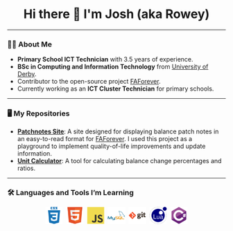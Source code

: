 <h1 align="center">
  Hi there 👋 I'm Josh (aka Rowey)
</h1>

---

### 👨‍💻 About Me
- **Primary School ICT Technician** with 3.5 years of experience.
- **BSc in Computing and Information Technology** from [University of Derby](https://www.derby.ac.uk).
- Contributor to the open-source project [FAForever](https://github.com/FAForever).
- Currently working as an **ICT Cluster Technician** for primary schools.

---

### 🖥️ My Repositories
- **[Patchnotes Site](https://github.com/FAForever/patchnotes)**: A site designed for displaying balance patch notes in an easy-to-read format for [FAForever](https://github.com/FAForever). I used this project as a playground to implement quality-of-life improvements and update information.
- **[Unit Calculator](https://github.com/MrRowey/UnitCalculator)**: A tool for calculating balance change percentages and ratios.

---

### 🛠️ Languages and Tools I’m Learning
<div align="center">
  <img src="https://github.com/devicons/devicon/blob/master/icons/css3/css3-plain-wordmark.svg" title="CSS3" alt="CSS" width="40" height="40"/>&nbsp;
  <img src="https://github.com/devicons/devicon/blob/master/icons/html5/html5-original.svg" title="HTML5" alt="HTML" width="40" height="40"/>&nbsp;
  <img src="https://github.com/devicons/devicon/blob/master/icons/javascript/javascript-original.svg" title="JavaScript" alt="JS" width="40" height="40"/>&nbsp;
  <img src="https://github.com/devicons/devicon/blob/master/icons/mysql/mysql-original-wordmark.svg" title="MySQL" alt="MySQL" width="40" height="40"/>&nbsp;
  <img src="https://github.com/devicons/devicon/blob/master/icons/git/git-original-wordmark.svg" title="Git" alt="Git" width="40" height="40"/>&nbsp;
  <img src="https://github.com/devicons/devicon/blob/master/icons/lua/lua-original.svg" title="Lua" alt="Lua" width="40" height="40"/>&nbsp;
  <img src="https://github.com/devicons/devicon/blob/master/icons/csharp/csharp-original.svg" title="C#" alt="C#" width="40" height="40"/>
</div>
